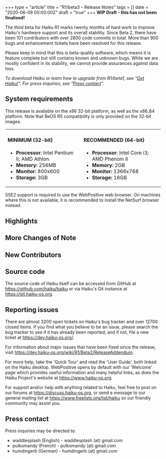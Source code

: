 +++
type = "article"
title = "R1/beta3 – Release Notes"
tags = []
date = "2020-06-09 00:00:00Z"
draft = "true"
+++
**WIP Draft - this has not been finalised!**

The third beta for Haiku R1 marks twenty months of hard work to improve Haiku's hardware support and its overall stability. Since Beta 2, there have been 101 contributors with over 2800 code commits in total. More than 900 bugs and enhancement tickets have been resolved for this release.

Please keep in mind that this is beta-quality software, which means it is feature complete but still contains known and unknown bugs. While we are mostly confident in its stability, we cannot provide assurances against data loss.

*To download Haiku or learn how to upgrade from R1/beta1, see "[Get Haiku!](/get-haiku/)". For press inquiries, see "[Press contact](#press-contact)".*

## System requirements
This release is available on the x86 32-bit platform, as well as the x86_64 platform. Note that BeOS R5 compatibility is only provided on the 32-bit images.

<table><tr><td>
<h4>MINIMUM (32-bit)</h4>
<ul>
<li><strong>Processor</strong>: Intel Pentium II; AMD Athlon</li>
<li><strong>Memory:</strong> 256MB</li>
<li><strong>Monitor:</strong> 800x600</li>
<li><strong>Storage:</strong> 3GB</li>
</ul>
</td><td>
<h4>RECOMMENDED (64-bit)</h4>
<ul>
<li><strong>Processor</strong>: Intel Core i3; AMD Phenom II</li>
<li><strong>Memory:</strong> 2GB</li>
<li><strong>Monitor:</strong> 1366x768</li>
<li><strong>Storage:</strong> 16GB</li>
</ul>
</td></tr></table>

<div class="alert alert-info">
SSE2 support is required to use the WebPositive web browser. On machines where this is not available, it is recommended to install the NetSurf browser instead.
</div>

## Highlights

## More Changes of Note

## New Contributors

## Source code

The source code of Haiku itself can be accessed from GitHub at <https://github.com/haiku/haiku> or via Haiku's Git instance at <https://git.haiku-os.org>.

## Reporting issues

There are almost 3200 open tickets on Haiku's bug tracker and over 12700 closed items.  If you find what you believe to be an issue, please search the bug tracker to see if it has already been reported, and if not, file a new ticket at <https://dev.haiku-os.org/>.

For information about major issues that have been fixed since the release, visit <https://dev.haiku-os.org/wiki/R1/Beta2/ReleaseAddendum>.

For more help, take the 'Quick Tour' and read the 'User Guide', both linked on the Haiku desktop. WebPositive opens by default with our 'Welcome' page which provides useful information and many helpful links, as does the Haiku Project's website at <https://www.haiku-os.org>.

For support and/or help with anything related to Haiku, feel free to post on our forums at <https://discuss.haiku-os.org>, or send a message to our general mailing list at <https://www.freelists.org/list/haiku> so our friendly community may assist you.

## Press contact

Press inquiries may be directed to:
 * waddlesplash (English) - waddlesplash (at) gmail.com
 * pulkomandy (French) - pulkomandy (at) gmail.com
 * humdingerb (German) - humdingerb (at) gmail.com
